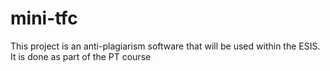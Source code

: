 # mini-tfc
This project is an anti-plagiarism software that will be used within the ESIS. It is done as part of the PT course
